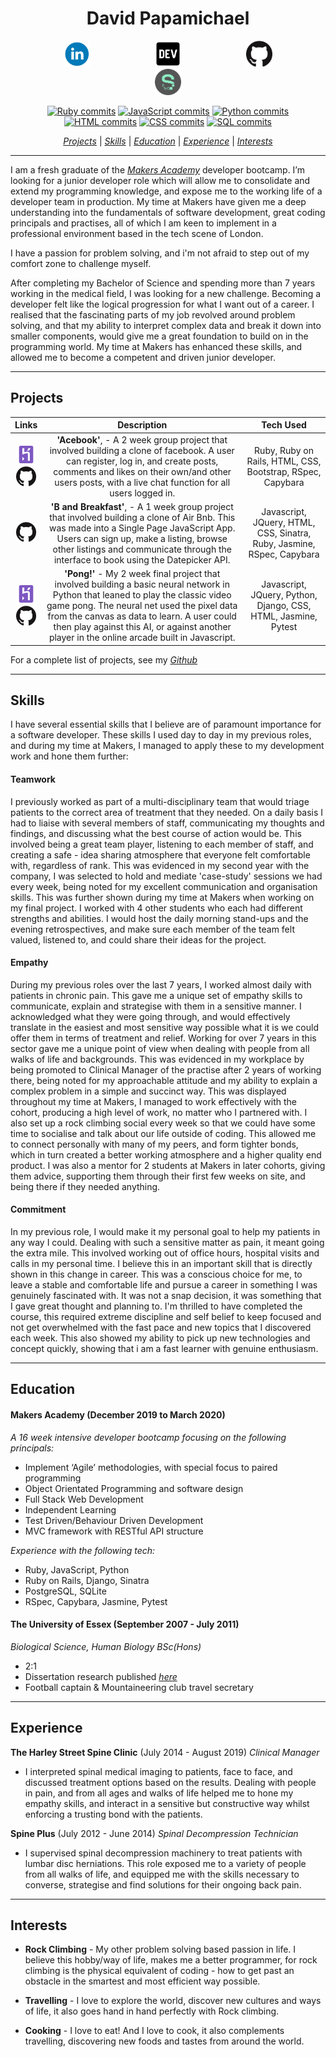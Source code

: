 <h1 align="center">David Papamichael</h1>

<p align="center">

<a href="https://www.linkedin.com/in/david-papamichael-b391641a2/">
<img src="./images/linkedin_circle_color-512.png" alt="linkedin" hspace="50" height="42" width="42"></a>

<a href="https://dev.to/davidpaps">
<img src="./images/84_Dev-512.png" alt="linkedin" hspace="50" height="42" width="42"></a>

<a href="https://github.com/davidpaps">
<img src="./images/GitHub-Mark-120px-plus.png" hspace="50" height="42" width="42"></a>

<a href="https://sourcerer.io/davidpaps">
<img src="./images/sourcerer.png" hspace="50" height="42" width="42"></a></p>

<div align= "center" >

[![Ruby commits][rubycommits]](https://sourcerer.io/davidpaps)
[![JavaScript commits][jscommits]](https://sourcerer.io/davidpaps)
[![Python commits][pythoncommits]](https://sourcerer.io/davidpaps)
[![HTML commits][htmlcommits]](https://sourcerer.io/davidpaps)
[![CSS commits][csscommits]](https://sourcerer.io/davidpaps)
[![SQL commits][sqlcommits]](https://sourcerer.io/davidpaps)

[rubycommits]: https://img.shields.io/badge/Ruby-339%20commits-red.svg
[jscommits]: https://img.shields.io/badge/JavaScript-345%20commits-yellow.svg
[pythoncommits]: https://img.shields.io/badge/Python-113%20commits-green.svg
[csscommits]: https://img.shields.io/badge/CSS-261%20commits-blue.svg
[htmlcommits]: https://img.shields.io/badge/HTML-313%20commits-black.svg
[sqlcommits]: https://img.shields.io/badge/SQL-75%20commits-orange.svg

[_Projects_](#projects) | [_Skills_](#skills) | [_Education_](#education) | [_Experience_](#experience) | [_Interests_](#interests)

</div>

---

I am a fresh graduate of the [_Makers Academy_](https://makers.tech/) developer bootcamp. I’m looking for a junior developer role which will allow me to consolidate and extend my programming knowledge, and expose me to the working life of a developer team in production. My time at Makers have given me a deep understanding into the fundamentals of software development, great coding principals and practises, all of which I am keen to implement in a professional environment based in the tech scene of London.

I have a passion for problem solving, and i'm not afraid to step out of my comfort zone to challenge myself.

After completing my Bachelor of Science and spending more than 7 years working in the medical field, I was looking for a new challenge. Becoming a developer felt like the logical progression for what I want out of a career. I realised that the fascinating parts of my job revolved around problem solving, and that my ability to interpret complex data and break it down into smaller components, would give me a great foundation to build on in the programming world. My time at Makers has enhanced these skills, and allowed me to become a competent and driven junior developer.

---

## Projects

|                                                                                                                                           **Links**                                                                                                                                            |                                                                                                                                                         **Description**                                                                                                                                                         |                             **Tech Used**                              |
| :--------------------------------------------------------------------------------------------------------------------------------------------------------------------------------------------------------------------------------------------------------------------------------------------: | :-----------------------------------------------------------------------------------------------------------------------------------------------------------------------------------------------------------------------------------------------------------------------------------------------------------------------------: | :--------------------------------------------------------------------: |
|            <p align="center"><a href="https://acebook-u-jakd.herokuapp.com/"><img src="./images/heroku-5-569467.png"  height="32" width="32"></a><br><a href="https://github.com/davidpaps/acebook"><img src="./images/GitHub-Mark-120px-plus.png"  height="32" width="32"></a></p>            |                                          **'Acebook'**, - A 2 week group project that involved building a clone of facebook. A user can register, log in, and create posts, comments and likes on their own/and other users posts, with a live chat function for all users logged in.                                           |       Ruby, Ruby on Rails, HTML, CSS, Bootstrap, RSpec, Capybara       |
|                                                                    <p align="center"><a href="https://github.com/davidpaps/b_and_breakfast"><img src="./images/GitHub-Mark-120px-plus.png"  height="32" width="32"></a></p>                                                                    |                          **'B and Breakfast'**, - A 1 week group project that involved building a clone of Air Bnb. This was made into a Single Page JavaScript App. Users can sign up, make a listing, browse other listings and communicate through the interface to book using the Datepicker API.                           | Javascript, JQuery, HTML, CSS, Sinatra, Ruby, Jasmine, RSpec, Capybara |
| <p align="center"><a href="http://net-positive-pong-ai.herokuapp.com/"><img src="./images/heroku-5-569467.png"  height="32" width="32"></a><br><a href="https://github.com/Jakephillips55/Net-Positive-Makers"><img src="./images/GitHub-Mark-120px-plus.png"  height="32" width="32"></a></p> | **'Pong!'** - My 2 week final project that involved building a basic neural network in Python that leaned to play the classic video game pong. The neural net used the pixel data from the canvas as data to learn. A user could then play against this AI, or against another player in the online arcade built in Javascript. |     Javascript, JQuery, Python, Django, CSS, HTML, Jasmine, Pytest     |

For a complete list of projects, see my [_Github_](https://github.com/davidpaps)

---

## Skills

I have several essential skills that I believe are of paramount importance for a software developer. These skills I used day to day in my previous roles, and during my time at Makers, I managed to apply these to my development work and hone them further:

#### Teamwork

I previously worked as part of a multi-disciplinary team that would triage patients to the correct area of treatment that they needed. On a daily basis I had to liaise with several members of staff, communicating my thoughts and findings, and discussing what the best course of action would be. This involved being a great team player, listening to each member of staff, and creating a safe - idea sharing atmosphere that everyone felt comfortable with, regardless of rank. This was evidenced in my second year with the company, I was selected to hold and mediate 'case-study' sessions we had every week, being noted for my excellent communication and organisation skills. This was further shown during my time at Makers when working on my final project. I worked with 4 other students who each had different strengths and abilities. I would host the daily morning stand-ups and the evening retrospectives, and make sure each member of the team felt valued, listened to, and could share their ideas for the project.

#### Empathy

During my previous roles over the last 7 years, I worked almost daily with patients in chronic pain. This gave me a unique set of empathy skills to communicate, explain and strategise with them in a sensitive manner. I acknowledged what they were going through, and would effectively translate in the easiest and most sensitive way possible what it is we could offer them in terms of treatment and relief. Working for over 7 years in this sector gave me a unique point of view when dealing with people from all walks of life and backgrounds. This was evidenced in my workplace by being promoted to Clinical Manager of the practise after 2 years of working there, being noted for my approachable attitude and my ability to explain a complex problem in a simple and succinct way. This was displayed throughout my time at Makers, I managed to work effectively with the cohort, producing a high level of work, no matter who I partnered with. I also set up a rock climbing social every week so that we could have some time to socialise and talk about our life outside of coding. This allowed me to connect personally with many of my peers, and form tighter bonds, which in turn created a better working atmosphere and a higher quality end product. I was also a mentor for 2 students at Makers in later cohorts, giving them advice, supporting them through their first few weeks on site, and being there if they needed anything.

#### Commitment

In my previous role, I would make it my personal goal to help my patients in any way I could. Dealing with such a sensitive matter as pain, it meant going the extra mile. This involved working out of office hours, hospital visits and calls in my personal time. I believe this in an important skill that is directly shown in this change in career. This was a conscious choice for me, to leave a stable and comfortable life and pursue a career in something I was genuinely fascinated with. It was not a snap decision, it was something that I gave great thought and planning to. I'm thrilled to have completed the course, this required extreme discipline and self belief to keep focused and not get overwhelmed with the fast pace and new topics that I discovered each week. This also showed my ability to pick up new technologies and concept quickly, showing that i am a fast learner with genuine enthusiasm.

---

## Education

#### Makers Academy (December 2019 to March 2020)

_A 16 week intensive developer bootcamp focusing on the following principals:_

- Implement ‘Agile’ methodologies, with special focus to paired programming
- Object Orientated Programming and software design
- Full Stack Web Development
- Independent Learning
- Test Driven/Behaviour Driven Development
- MVC framework with RESTful API structure

_Experience with the following tech:_

- Ruby, JavaScript, Python
- Ruby on Rails, Django, Sinatra
- PostgreSQL, SQLite
- RSpec, Capybara, Jasmine, Pytest

#### The University of Essex (September 2007 - July 2011)

_Biological Science, Human Biology BSc(Hons)_

- 2:1
- Dissertation research published [_here_](https://www.ncbi.nlm.nih.gov/pubmed/22889688)
- Football captain & Mountaineering club travel secretary

---

## Experience

**The Harley Street Spine Clinic** (July 2014 - August 2019)
_Clinical Manager_

- I interpreted spinal medical imaging to patients, face to face, and discussed treatment options based on the results. Dealing with people in pain, and from all ages and walks of life helped me to hone my empathy skills, and interact in a sensitive but constructive way whilst enforcing a trusting bond with the patients.

**Spine Plus** (July 2012 - June 2014)
_Spinal Decompression Technician_

- I supervised spinal decompression machinery to treat patients with lumbar disc herniations. This role exposed me to a variety of people from all walks of life, and equipped me with the skills necessary to converse, strategise and find solutions for their ongoing back pain.

---

## Interests

- **Rock Climbing** - My other problem solving based passion in life. I believe this hobby/way of life, makes me a better programmer, for rock climbing is the physical equivalent of coding - how to get past an obstacle in the smartest and most efficient way possible.

- **Travelling** - I love to explore the world, discover new cultures and ways of life, it also goes hand in hand perfectly with Rock climbing.

- **Cooking** - I love to eat! And I love to cook, it also complements travelling, discovering new foods and tastes from around the world.
